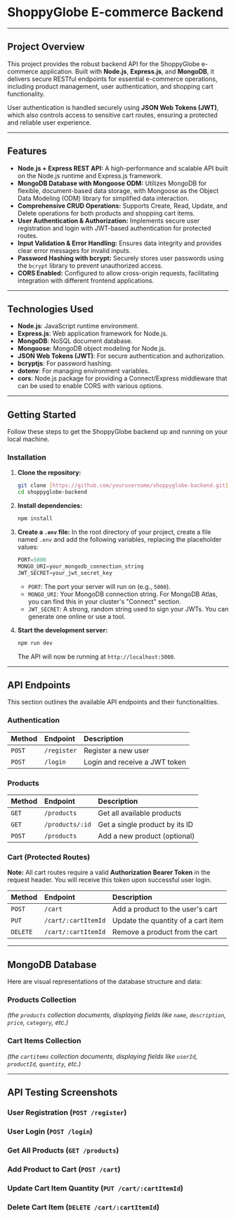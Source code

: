 # ShoppyGlobe E-commerce Backend

---

## Project Overview

This project provides the robust backend API for the ShoppyGlobe e-commerce application. Built with **Node.js**, **Express.js**, and **MongoDB**, it delivers secure RESTful endpoints for essential e-commerce operations, including product management, user authentication, and shopping cart functionality.

User authentication is handled securely using **JSON Web Tokens (JWT)**, which also controls access to sensitive cart routes, ensuring a protected and reliable user experience.

---

## Features

* **Node.js + Express REST API:** A high-performance and scalable API built on the Node.js runtime and Express.js framework.
* **MongoDB Database with Mongoose ODM:** Utilizes MongoDB for flexible, document-based data storage, with Mongoose as the Object Data Modeling (ODM) library for simplified data interaction.
* **Comprehensive CRUD Operations:** Supports Create, Read, Update, and Delete operations for both products and shopping cart items.
* **User Authentication & Authorization:** Implements secure user registration and login with JWT-based authentication for protected routes.
* **Input Validation & Error Handling:** Ensures data integrity and provides clear error messages for invalid inputs.
* **Password Hashing with bcrypt:** Securely stores user passwords using the `bcrypt` library to prevent unauthorized access.
* **CORS Enabled:** Configured to allow cross-origin requests, facilitating integration with different frontend applications.

---

## Technologies Used

* **Node.js**: JavaScript runtime environment.
* **Express.js**: Web application framework for Node.js.
* **MongoDB**: NoSQL document database.
* **Mongoose**: MongoDB object modeling for Node.js.
* **JSON Web Tokens (JWT)**: For secure authentication and authorization.
* **bcryptjs**: For password hashing.
* **dotenv**: For managing environment variables.
* **cors**: Node.js package for providing a Connect/Express middleware that can be used to enable CORS with various options.

---

## Getting Started

Follow these steps to get the ShoppyGlobe backend up and running on your local machine.



### Installation

1.  **Clone the repository:**
    ```bash
    git clone [https://github.com/yourusername/shoppyglobe-backend.git](https://github.com/yourusername/shoppyglobe-backend.git)
    cd shoppyglobe-backend
    ```
2.  **Install dependencies:**
    ```bash
    npm install
    ```
3.  **Create a `.env` file:**
    In the root directory of your project, create a file named `.env` and add the following variables, replacing the placeholder values:

    ```javascript
    PORT=5000
    MONGO_URI=your_mongodb_connection_string
    JWT_SECRET=your_jwt_secret_key
    ```
    * `PORT`: The port your server will run on (e.g., `5000`).
    * `MONGO_URI`: Your MongoDB connection string. For MongoDB Atlas, you can find this in your cluster's "Connect" section.
    * `JWT_SECRET`: A strong, random string used to sign your JWTs. You can generate one online or use a tool.

4.  **Start the development server:**
    ```bash
    npm run dev
    ```
    The API will now be running at `http://localhost:5000`.

---

## API Endpoints

This section outlines the available API endpoints and their functionalities.

### Authentication

| Method | Endpoint    | Description                     |
| :----- | :---------- | :------------------------------ |
| `POST` | `/register` | Register a new user             |
| `POST` | `/login`    | Login and receive a JWT token   |

### Products

| Method | Endpoint        | Description                       |
| :----- | :-------------- | :-------------------------------- |
| `GET`  | `/products`     | Get all available products        |
| `GET`  | `/products/:id` | Get a single product by its ID    |
| `POST` | `/products`     | Add a new product (optional)      |

### Cart (Protected Routes)

**Note:** All cart routes require a valid **Authorization Bearer Token** in the request header. You will receive this token upon successful user login.

| Method   | Endpoint            | Description                        |
| :------- | :-------------------| :--------------------------------- |
| `POST`   | `/cart`             | Add a product to the user's cart   |
| `PUT`    | `/cart/:cartItemId` | Update the quantity of a cart item |
| `DELETE` | `/cart/:cartItemId` | Remove a product from the cart     |

---

## MongoDB Database 

Here are visual representations of the database structure and data:

### Products Collection

*(the `products` collection documents, displaying fields like `name`, `description`, `price`, `category`, etc.)*

### Cart Items Collection

*(the `cartitems` collection documents, displaying fields like `userId`, `productId`, `quantity`, etc.)*

---

## API Testing Screenshots

### User Registration (`POST /register`)

### User Login (`POST /login`)

### Get All Products (`GET /products`)

### Add Product to Cart (`POST /cart`)

### Update Cart Item Quantity (`PUT /cart/:cartItemId`)

### Delete Cart Item (`DELETE /cart/:cartItemId`)
